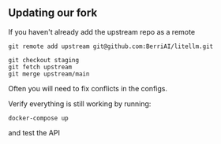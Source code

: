 ## Updating our fork

If you haven't already add the upstream repo as a remote

```
git remote add upstream git@github.com:BerriAI/litellm.git
```

```
git checkout staging
git fetch upstream
git merge upstream/main
```

Often you will need to fix conflicts in the configs.

Verify everything is still working by running:

```
docker-compose up
```

and test the API